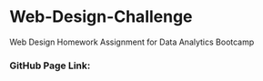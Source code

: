 # Web-Design-Challenge
Web Design Homework Assignment for Data Analytics Bootcamp

### GitHub Page Link:
